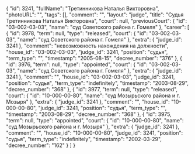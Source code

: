 {
    "id": 3241,
    "fullName": "Третинникова Наталья Викторовна",
    "photoURL": "",
    "tags": [],
    "comment": "",
    "layout": "judge",
    "title": "Судья Третинникова Наталья Викторовна",
    "court": null,
    "previousCourt": {
        "id": "03-002-03-03",
        "name": "суд Советского района г. Гомеля"
    },
    "career": [
        {
            "id": 3978,
            "term": null,
            "type": "released",
            "court": {
                "id": "03-002-03-03",
                "name": "суд Советского района г. Гомеля"
            },
            "extra": {
                "judge_id": 3241
            },
            "comment": "невозможность нахождения на должности",
            "house_id": "03-002-03-03",
            "judge_id": 3241,
            "position": "судья",
            "term_type": "",
            "timestamp": "2005-08-15",
            "decree_number": "376"
        },
        {
            "id": 3976,
            "term": null,
            "type": "appointed",
            "court": {
                "id": "03-002-03-03",
                "name": "суд Советского района г. Гомеля"
            },
            "extra": {
                "judge_id": 3241
            },
            "comment": "",
            "house_id": "03-002-03-03",
            "judge_id": 3241,
            "position": "судья",
            "term_type": "indefinitely",
            "timestamp": "2003-08-29",
            "decree_number": "368"
        },
        {
            "id": 3977,
            "term": null,
            "type": "released",
            "court": {
                "id": "10-000-00-80",
                "name": "суд Мозырьского района и г. Мозыря"
            },
            "extra": {
                "judge_id": 3241
            },
            "comment": "",
            "house_id": "10-000-00-80",
            "judge_id": 3241,
            "position": "судья",
            "term_type": "",
            "timestamp": "2003-08-29",
            "decree_number": "368"
        },
        {
            "id": 3975,
            "term": null,
            "type": "appointed",
            "court": {
                "id": "10-000-00-80",
                "name": "суд Мозырьского района и г. Мозыря"
            },
            "extra": {
                "judge_id": 3241
            },
            "comment": "",
            "house_id": "10-000-00-80",
            "judge_id": 3241,
            "position": "судья",
            "term_type": "indefinitely",
            "timestamp": "2002-03-29",
            "decree_number": "162"
        }
    ]
}